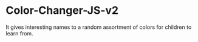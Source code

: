 # Color-Changer-JS-v2
It gives interesting names to a random assortment of colors for children to learn from.
